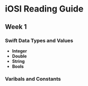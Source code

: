 # iOSI Reading Guide

## Week 1

### Swift Data Types and Values
* **Integer**
* **Double**
* **String**
* **Bools**

### Varibals and Constants
